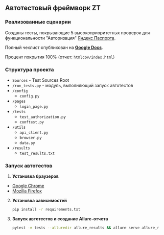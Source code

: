 ## Автотестовый фреймворк ZT

### Реализованные сценарии

Созданы тесты, покрывающие 5 высокоприоритетных проверок для функциональности "Авторизация" [Яндекс Паспорта](https://passport.yandex.ru).

Полный чеклист опубликован на **[Google Docs](https://docs.google.com/document/d/11Z_BlI4JSaEnTVgdG9ePdqNOt4Y9M8c55sFXn1QuZ-U/edit)**.

Процент покрытия 100% (отчет: `htmlcov/index.html`)

### Структура проекта

- `Sources` - Test Sources Root
- `/run_tests.py` - модуль, выполняющий запуск автотестов
- `/config`
  - `config.py`
- `/pages`
  - `login_page.py`
- `/tests`
  - `test_authorization.py`
   - `сonftest.py`
- `/utils`
  - `api_client.py`
  - `browser.py`
  - `data.py`
- `/results`
  - `test_results.txt`

### Запуск автотестов

1. **Установка браузеров**

- [Google Chrome](https://www.google.com/chrome/)
- [Mozilla Firefox](https://www.mozilla.org/firefox/)

2. **Установка зависимостей**

    ```bash
    pip install -r requirements.txt
    ```

3. **Запуск автотестов и создание Allure-отчета**

    ```bash
    pytest -v tests --alluredir allure_results && allure serve allure_results
    ```
